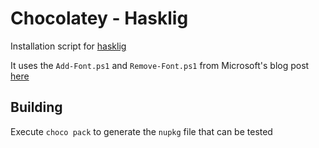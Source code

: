 ﻿# Chocolatey - Hasklig

Installation script for [hasklig](https://github.com/i-tu/hasklig)

It uses the `Add-Font.ps1` and `Remove-Font.ps1` from Microsoft's blog post 
[here](https://blogs.technet.microsoft.com/deploymentguys/2010/12/04/adding-and-removing-fonts-with-windows-powershell/)

## Building

Execute `choco pack` to generate the `nupkg` file that can be tested

